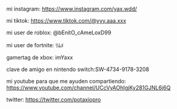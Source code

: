 

mi instagram: https://www.instagram.com/yax.wdd/

mi tiktok: https://www.tiktok.com/@yyy.aaa.xxx

mi user de roblox: @bEnitO_cAmeLoxD99

mi user de fortnite: ﾘﾑﾒ

gamertag de xbox: imYaxx

clave de amigo en nintendo switch:SW-4734-9178-3208

mi youtube para que me ayuden compartiendo: https://www.youtube.com/channel/UCcVyAOhIgjKy281GJNL6j6Q

twitter: https://twitter.com/potaxiopro
